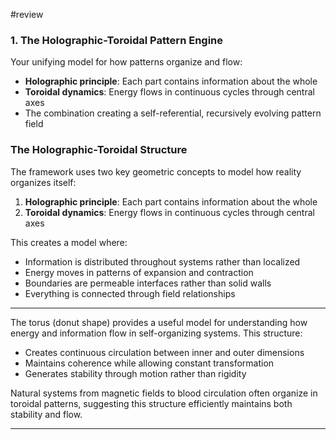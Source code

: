 #review 

### 1. The Holographic-Toroidal Pattern Engine

Your unifying model for how patterns organize and flow:

- **Holographic principle**: Each part contains information about the whole
- **Toroidal dynamics**: Energy flows in continuous cycles through central axes
- The combination creating a self-referential, recursively evolving pattern field
### The Holographic-Toroidal Structure

The framework uses two key geometric concepts to model how reality organizes itself:

1. **Holographic principle**: Each part contains information about the whole
2. **Toroidal dynamics**: Energy flows in continuous cycles through central axes

This creates a model where:

- Information is distributed throughout systems rather than localized
- Energy moves in patterns of expansion and contraction
- Boundaries are permeable interfaces rather than solid walls
- Everything is connected through field relationships
---

The torus (donut shape) provides a useful model for understanding how energy and information flow in self-organizing systems. This structure:

- Creates continuous circulation between inner and outer dimensions
- Maintains coherence while allowing constant transformation
- Generates stability through motion rather than rigidity

Natural systems from magnetic fields to blood circulation often organize in toroidal patterns, suggesting this structure efficiently maintains both stability and flow.

---

